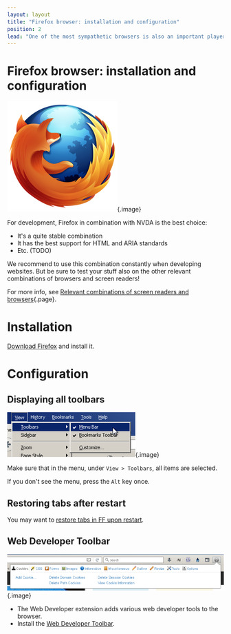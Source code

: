 ```yaml
---
layout: layout
title: "Firefox browser: installation and configuration"
position: 2
lead: "One of the most sympathetic browsers is also an important player regarding accessibility: Firefox is most widely used with NVDA, and together they're a developer's best friend!"
---
```


# Firefox browser: installation and configuration

![Firefox logo](_media/firefox-logo.png){.image}

For development, Firefox in combination with NVDA is the best choice:

- It's a quite stable combination
- It has the best support for HTML and ARIA standards
- Etc. (TODO)

We recommend to use this combination constantly when developing websites. But be sure to test your stuff also on the other relevant combinations of browsers and screen readers!

For more info, see [Relevant combinations of screen readers and browsers](/knowledge-about-developing-and-testing-accessible-websites/introduction-to-desktop-screen-reader-usage/relevant-combinations-of-screen-readers-and-browsers){.page}.

# Installation

[Download Firefox](https://www.mozilla.org/en-US/firefox/new/) and install it.

# Configuration

## Displaying all toolbars

![Firefox's menu "View > Toolbars"](_media/firefoxs-menu-view-toolbars.png){.image}

Make sure that in the menu, under `View > Toolbars`, all items are selected.

If you don't see the menu, press the `Alt` key once.

## Restoring tabs after restart

You may want to [restore tabs in FF upon restart](https://support.mozilla.org/en-US/kb/restore-previous-session).

## Web Developer Toolbar

![Web Developer Toolbar](_media/web-developer-toolbar.png){.image}

- The Web Developer extension adds various web developer tools to the browser.
- Install the [Web Developer Toolbar](https://addons.mozilla.org/de/firefox/addon/web-developer/).